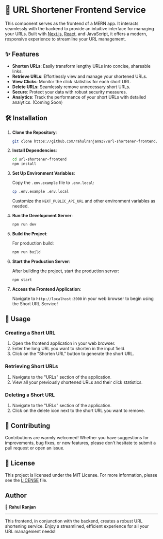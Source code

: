 # 🚀 URL Shortener Frontend Service

This component serves as the frontend of a MERN app. It interacts seamlessly with the backend to provide an intuitive interface for managing your URLs. Built with [Next.js](https://nextjs.org/), [React](https://reactjs.org/), and JavaScript, it offers a modern, responsive experience to streamline your URL management.

## ✨ Features

- **Shorten URLs**: Easily transform lengthy URLs into concise, shareable links.
- **Retrieve URLs**: Effortlessly view and manage your shortened URLs.
- **View Clicks**: Monitor the click statistics for each short URL.
- **Delete URLs**: Seamlessly remove unnecessary short URLs.
- **Secure**: Protect your data with robust security measures.
- **Analytics**: Track the performance of your short URLs with detailed analytics. (Coming Soon)

## 🛠️ Installation

1. **Clone the Repository**:

    ```bash
    git clone https://github.com/rahulranjan937/url-shortener-frontend.git
    ```

2. **Install Dependencies**:

    ```bash
    cd url-shortener-frontend
    npm install
    ```

3. **Set Up Environment Variables**:

    Copy the `.env.example` file to `.env.local`:

    ```bash
    cp .env.example .env.local
    ```

    Customize the `NEXT_PUBLIC_API_URL` and other environment variables as needed.

4. **Run the Development Server**:

    ```bash
    npm run dev
    ```

5. **Build the Project**:

    For production build:

    ```bash
    npm run build
    ```

6. **Start the Production Server**:

    After building the project, start the production server:

    ```bash
    npm start
    ```

7. **Access the Frontend Application**:

    Navigate to `http://localhost:3000` in your web browser to begin using the Short URL Service!

## 🚀 Usage

### Creating a Short URL

1. Open the frontend application in your web browser.
2. Enter the long URL you want to shorten in the input field.
3. Click on the "Shorten URL" button to generate the short URL.

### Retrieving Short URLs

1. Navigate to the "URLs" section of the application.
2. View all your previously shortened URLs and their click statistics.

### Deleting a Short URL

1. Navigate to the "URLs" section of the application.
2. Click on the delete icon next to the short URL you want to remove.

## 🤝 Contributing

Contributions are warmly welcomed! Whether you have suggestions for improvements, bug fixes, or new features, please don't hesitate to submit a pull request or open an issue.

## 📄 License

This project is licensed under the MIT License. For more information, please see the [LICENSE](LICENSE) file.

## Author

👤 **Rahul Ranjan**

---

This frontend, in conjunction with the backend, creates a robust URL shortening service. Enjoy a streamlined, efficient experience for all your URL management needs!
